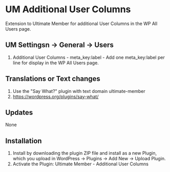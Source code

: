 # UM Additional User Columns
Extension to Ultimate Member for additional User Columns in the WP All Users page.

## UM Settingsn -> General -> Users
1. Additional User Columns - meta_key:label - Add one meta_key:label per line for display in the WP All Users page.

## Translations or Text changes
1. Use the "Say What?" plugin with text domain ultimate-member
2. https://wordpress.org/plugins/say-what/

## Updates
None

## Installation
1. Install by downloading the plugin ZIP file and install as a new Plugin, which you upload in WordPress -> Plugins -> Add New -> Upload Plugin.
2. Activate the Plugin: Ultimate Member - Additional User Columns
